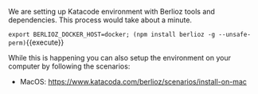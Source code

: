 We are setting up Katacode environment with Berlioz tools and dependencies. This process would take about a minute.  

`export BERLIOZ_DOCKER_HOST=docker; (npm install berlioz -g --unsafe-perm)`{{execute}}

While this is happening you can also setup the environment on your computer by following the scenarios:
* MacOS: https://www.katacoda.com/berlioz/scenarios/install-on-mac